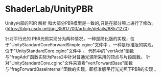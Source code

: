 ﻿# ShaderLab/UnityPBR

Unity内部的PBR 解析
和大部分PBR模型是一致的,只是在部分项上进行了修改。
(https://blog.csdn.net/qq_35817700/article/details/88571270)

针对平行光的 PBR光照实现分为两种情况，一种是简化版的实现，位于"UnityStandardCoreForwardSimple.cginc"文件中
，一种是标准版的实现，位于"UnityStandardCore.cginc"文件中 。
代码中的"vertAdd"函数与"fragAdd"函数实际为Pass2中针对普通光源所采用的顶点与片段函数。
针对"UnityStandardCore.cginc"文件来查看"vertForwardBase"函数与"fragForwardBaseInternal"函数的实现，即标准版平行光光照下PBR的实现 。
